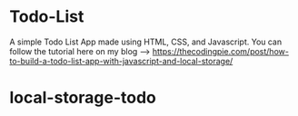 # Todo-List
A simple Todo List App made using HTML, CSS, and Javascript. You can follow the tutorial here on my blog --> https://thecodingpie.com/post/how-to-build-a-todo-list-app-with-javascript-and-local-storage/
# local-storage-todo
